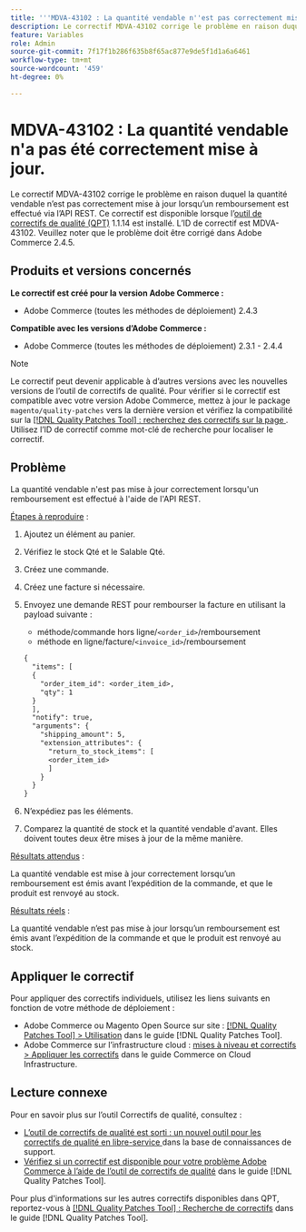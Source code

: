 ```yaml
---
title: '''MDVA-43102 : La quantité vendable n''est pas correctement mise à jour'''
description: Le correctif MDVA-43102 corrige le problème en raison duquel la quantité vendable n’est pas correctement mise à jour lorsqu’un remboursement est effectué via l’API REST. Ce correctif est disponible lorsque l’[outil de correctifs de qualité (QPT)](https://experienceleague.adobe.com/en/docs/commerce-knowledge-base/kb/announcements/commerce-announcements/magento-quality-patches-released-new-tool-to-self-serve-quality-patches) 1.1.14 est installé. L’ID de correctif est MDVA-43102. Veuillez noter que le problème doit être corrigé dans Adobe Commerce 2.4.5.
feature: Variables
role: Admin
source-git-commit: 7f17f1b286f635b8f65ac877e9de5f1d1a6a6461
workflow-type: tm+mt
source-wordcount: '459'
ht-degree: 0%

---
```


# MDVA-43102 : La quantité vendable n&#39;a pas été correctement mise à jour.

Le correctif MDVA-43102 corrige le problème en raison duquel la quantité vendable n’est pas correctement mise à jour lorsqu’un remboursement est effectué via l’API REST. Ce correctif est disponible lorsque l’[outil de correctifs de qualité (QPT)](https://experienceleague.adobe.com/en/docs/commerce-knowledge-base/kb/announcements/commerce-announcements/magento-quality-patches-released-new-tool-to-self-serve-quality-patches) 1.1.14 est installé. L’ID de correctif est MDVA-43102. Veuillez noter que le problème doit être corrigé dans Adobe Commerce 2.4.5.

## Produits et versions concernés

**Le correctif est créé pour la version Adobe Commerce :**

* Adobe Commerce (toutes les méthodes de déploiement) 2.4.3

**Compatible avec les versions d’Adobe Commerce :**

* Adobe Commerce (toutes les méthodes de déploiement) 2.3.1 - 2.4.4

>[!NOTE]
>
>Le correctif peut devenir applicable à d’autres versions avec les nouvelles versions de l’outil de correctifs de qualité. Pour vérifier si le correctif est compatible avec votre version Adobe Commerce, mettez à jour le package `magento/quality-patches` vers la dernière version et vérifiez la compatibilité sur la [[!DNL Quality Patches Tool] : recherchez des correctifs sur la page ](https://experienceleague.adobe.com/en/docs/commerce-knowledge-base/kb/announcements/commerce-announcements/magento-quality-patches-released-new-tool-to-self-serve-quality-patches). Utilisez l’ID de correctif comme mot-clé de recherche pour localiser le correctif.

## Problème

La quantité vendable n&#39;est pas mise à jour correctement lorsqu&#39;un remboursement est effectué à l&#39;aide de l&#39;API REST.

<u>Étapes à reproduire</u> :

1. Ajoutez un élément au panier.
1. Vérifiez le stock Qté et le Salable Qté.
1. Créez une commande.
1. Créez une facture si nécessaire.
1. Envoyez une demande REST pour rembourser la facture en utilisant la payload suivante :

   * méthode/commande hors ligne/`<order_id>`/remboursement
   * méthode en ligne/facture/`<invoice_id>`/remboursement

   ```rest
   {
     "items": [
     {
       "order_item_id": <order_item_id>,
       "qty": 1
     }
     ],
     "notify": true,
     "arguments": {
       "shipping_amount": 5,
       "extension_attributes": {
         "return_to_stock_items": [
         <order_item_id>
         ]
       }
     }
   }
   ```

1. N’expédiez pas les éléments.
1. Comparez la quantité de stock et la quantité vendable d&#39;avant. Elles doivent toutes deux être mises à jour de la même manière.

<u>Résultats attendus</u> :

La quantité vendable est mise à jour correctement lorsqu’un remboursement est émis avant l’expédition de la commande, et que le produit est renvoyé au stock.

<u>Résultats réels</u> :

La quantité vendable n’est pas mise à jour lorsqu’un remboursement est émis avant l’expédition de la commande et que le produit est renvoyé au stock.

## Appliquer le correctif

Pour appliquer des correctifs individuels, utilisez les liens suivants en fonction de votre méthode de déploiement :

* Adobe Commerce ou Magento Open Source sur site : [[!DNL Quality Patches Tool] > Utilisation](/help/tools/quality-patches-tool/usage.md) dans le guide [!DNL Quality Patches Tool].
* Adobe Commerce sur l’infrastructure cloud : [mises à niveau et correctifs > Appliquer les correctifs](https://experienceleague.adobe.com/docs/commerce-cloud-service/user-guide/develop/upgrade/apply-patches.html) dans le guide Commerce on Cloud Infrastructure.

## Lecture connexe

Pour en savoir plus sur l’outil Correctifs de qualité, consultez :

* [ L’outil de correctifs de qualité est sorti : un nouvel outil pour les correctifs de qualité en libre-service ](https://experienceleague.adobe.com/en/docs/commerce-knowledge-base/kb/announcements/commerce-announcements/magento-quality-patches-released-new-tool-to-self-serve-quality-patches) dans la base de connaissances de support.
* [Vérifiez si un correctif est disponible pour votre problème Adobe Commerce à l’aide de l’outil de correctifs de qualité](/help/tools/quality-patches-tool/patches-available-in-qpt/check-patch-for-magento-issue-with-magento-quality-patches.md) dans le guide [!DNL Quality Patches Tool].

Pour plus d&#39;informations sur les autres correctifs disponibles dans QPT, reportez-vous à [[!DNL Quality Patches Tool] : Recherche de correctifs](https://experienceleague.adobe.com/tools/commerce-quality-patches/index.html) dans le guide [!DNL Quality Patches Tool].
